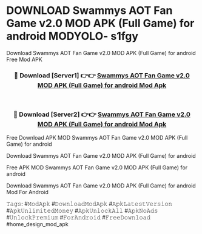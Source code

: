 # DOWNLOAD Swammys AOT Fan Game v2.0 MOD APK (Full Game) for android MODYOLO- s1fgy
Download Swammys AOT Fan Game v2.0 MOD APK (Full Game) for android Free Mod APK

<div align="center">
<h3>🔴 Download [Server1] 👉👉 <a href="https://apk-comot.site?title=Swammys_AOT_Fan_Game_v2.0_MOD_APK_(Full_Game)_for_android">Swammys AOT Fan Game v2.0 MOD APK (Full Game) for android Mod Apk</a></h3><br>

<h3>🔴 Download [Server2] 👉👉 <a href="https://apk-comot.site?title=Swammys_AOT_Fan_Game_v2.0_MOD_APK_(Full_Game)_for_android">Swammys AOT Fan Game v2.0 MOD APK (Full Game) for android Mod Apk</a></h3>
</div>


Free Download APK MOD Swammys AOT Fan Game v2.0 MOD APK (Full Game) for android

Download Swammys AOT Fan Game v2.0 MOD APK (Full Game) for android 

Free APK MOD Swammys AOT Fan Game v2.0 MOD APK (Full Game) for android 

Download Swammys AOT Fan Game v2.0 MOD APK (Full Game) for android Mod For Android

𝚃𝚊𝚐𝚜: #𝙼𝚘𝚍𝙰𝚙𝚔 #𝙳𝚘𝚠𝚗𝚕𝚘𝚊𝚍𝙼𝚘𝚍𝙰𝚙𝚔 #𝙰𝚙𝚔𝙻𝚊𝚝𝚎𝚜𝚝𝚅𝚎𝚛𝚜𝚒𝚘𝚗 #𝙰𝚙𝚔𝚄𝚗𝚕𝚒𝚖𝚒𝚝𝚎𝚍𝙼𝚘𝚗𝚎𝚢 #𝙰𝚙𝚔𝚄𝚗𝚕𝚘𝚌𝚔𝙰𝚕𝚕 #𝙰𝚙𝚔𝙽𝚘𝙰𝚍𝚜 #𝚄𝚗𝚕𝚘𝚌𝚔𝙿𝚛𝚎𝚖𝚒𝚞𝚖 #𝙵𝚘𝚛𝙰𝚗𝚍𝚛𝚘𝚒𝚍 #𝙵𝚛𝚎𝚎𝙳𝚘𝚠𝚗𝚕𝚘𝚊𝚍 #home_design_mod_apk